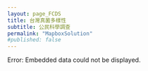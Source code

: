 ```yaml
---
layout: page_FCDS
title: 台灣真菌多樣性
subtitle: 公民科學調查
permalink: "MapboxSolution"
#published: false
---
```

<object data="https://script.google.com/macros/s/AKfycbwxBm3RpRzMbVs3ty-VdCc6rFZXlXTvKOuhibZs17qlRo4Iru6yAh4b3SGt5XFFK8qmFQ/exec" width="100%" height="1100">
    Error: Embedded data could not be displayed.
</object>

